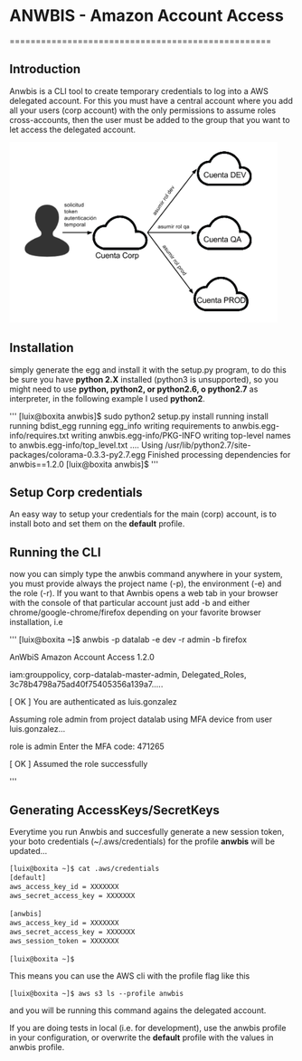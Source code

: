 
# ANWBIS - Amazon Account Access
==================================================

## Introduction

Anwbis is a CLI tool to create temporary credentials to log into a AWS delegated account. For this you must have a central account where you add all your users (corp account) with the only permissions to assume roles cross-accounts, then the user must be added to the group that you want to let access the delegated account. 

![Squema for auth](static/esquema.png "squema for auth")

## Installation

simply generate the egg and install it with the setup.py program, to do this be sure you have **python 2.X** installed (python3 is unsupported), so you might need to use **python, python2, or python2.6, o python2.7** as interpreter, in the following example I used **python2**.

'''
[luix@boxita anwbis]$ sudo python2 setup.py install
running install
running bdist_egg
running egg_info
writing requirements to anwbis.egg-info/requires.txt
writing anwbis.egg-info/PKG-INFO
writing top-level names to anwbis.egg-info/top_level.txt
....
Using /usr/lib/python2.7/site-packages/colorama-0.3.3-py2.7.egg
Finished processing dependencies for anwbis==1.2.0
[luix@boxita anwbis]$
'''

## Setup Corp credentials

An easy way to setup your credentials for the main (corp) account, is to install boto and set them on the **default** profile.

## Running the CLI

now you can simply type the anwbis command anywhere in your system, you must provide always the project name (-p), the environment (-e) and the role (-r). If you want to that Awnbis opens a web tab in your browser with the console of that particular account just add -b and either chrome/google-chrome/firefox depending on your favorite browser installation, i.e

'''
[luix@boxita ~]$ anwbis -p datalab -e dev -r admin -b firefox

AnWbiS Amazon Account Access 1.2.0

iam:grouppolicy, corp-datalab-master-admin, Delegated_Roles, 3c78b4798a75ad40f75405356a139a7.....

[ OK ] You are authenticated as luis.gonzalez


Assuming role admin from project datalab using MFA device from user luis.gonzalez...

role is admin
Enter the MFA code: 471265

[ OK ] Assumed the role successfully

'''

## Generating AccessKeys/SecretKeys

Everytime you run Anwbis and succesfully generate a new session token, your boto credentials (~/.aws/credentials) for the profile **anwbis** will be updated...

```
[luix@boxita ~]$ cat .aws/credentials
[default]
aws_access_key_id = XXXXXXX
aws_secret_access_key = XXXXXXX

[anwbis]
aws_access_key_id = XXXXXXX
aws_secret_access_key = XXXXXXX
aws_session_token = XXXXXXX

[luix@boxita ~]$
```

This means you can use the AWS cli with the profile flag like this
```
[luix@boxita ~]$ aws s3 ls --profile anwbis
```
and you will be running this command agains the delegated account.


If you are doing tests in local (i.e. for development), use the anwbis profile in your configuration, or overwrite the **default** profile with the values in anwbis profile.